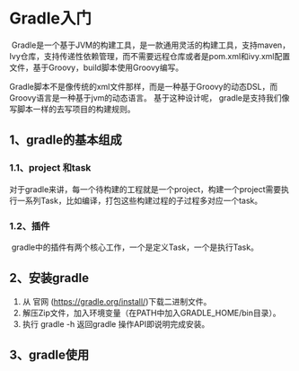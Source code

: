 # Gradle入门

​		Gradle是一个基于JVM的构建工具，是一款通用灵活的构建工具，支持maven， Ivy仓库，支持传递性依赖管理，而不需要远程仓库或者是pom.xml和ivy.xml配置文件，基于Groovy，build脚本使用Groovy编写。

​     Gradle脚本不是像传统的xml文件那样，而是一种基于Groovy的动态DSL，而Groovy语言是一种基于jvm的动态语言。 基于这种设计呢， gradle是支持我们像写脚本一样的去写项目的构建规则。

## 1、gradle的基本组成

### 	1.1、project 和task

   对于gradle来讲，每一个待构建的工程就是一个project，构建一个project需要执行一系列Task，比如编译，打包这些构建过程的子过程多对应一个task。

###    1.2、插件

​	gradle中的插件有两个核心工作，一个是定义Task，一个是执行Task。

## 2、安装gradle

1. 从 官网 (https://gradle.org/install/)下载二进制文件。
2. 解压Zip文件，加入环境变量（在PATH中加入GRADLE_HOME/bin目录）。
3. 执行 gradle -h 返回gradle 操作API即说明完成安装。

## 3、gradle使用









​	